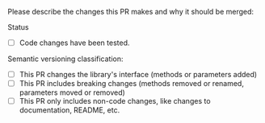 Please describe the changes this PR makes and why it should be merged:

Status

-   [ ] Code changes have been tested.

Semantic versioning classification:

-   [ ] This PR changes the library's interface (methods or parameters added)
-   [ ] This PR includes breaking changes (methods removed or renamed, parameters moved or removed)
-   [ ] This PR only includes non-code changes, like changes to documentation, README, etc.
